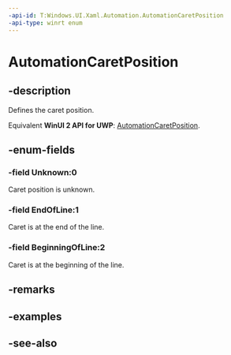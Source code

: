 ```yaml
---
-api-id: T:Windows.UI.Xaml.Automation.AutomationCaretPosition
-api-type: winrt enum
---
```


<!-- Enumeration syntax
public enum Windows.UI.Xaml.Automation.AutomationCaretPosition : int
-->

# AutomationCaretPosition

## -description
Defines the caret position.

Equivalent **WinUI 2 API for UWP**: [AutomationCaretPosition](/windows/winui/api/microsoft.ui.xaml.automation.automationcaretposition).

## -enum-fields
### -field Unknown:0
Caret position is unknown.

### -field EndOfLine:1
Caret is at the end of the line.

### -field BeginningOfLine:2
Caret is at the beginning of the line.


## -remarks

## -examples

## -see-also
